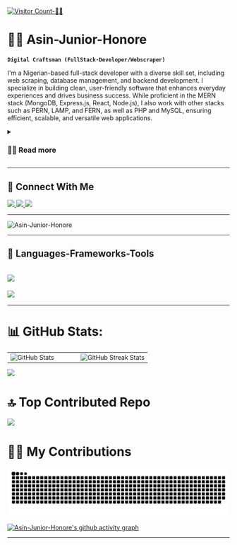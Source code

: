 <a href="https://visitcount.itsvg.in" align="left">
  <img src="https://visitcount.itsvg.in/api?id=Asin-Junior-Honore&icon=0&color=0" alt="Visitor Count-🧑‍💻" />
</a>


# 🏄‍♂️ Asin-Junior-Honore

**`Digital Craftsman (FullStack-Developer/Webscraper)`**

I'm a Nigerian-based full-stack developer with a diverse skill set, including web scraping, database management, and backend development. I specialize in building clean, user-friendly software that enhances everyday experiences and drives business success. While proficient in the MERN stack (MongoDB, Express.js, React, Node.js), I also work with other stacks such as PERN, LAMP, and FERN, as well as PHP and MySQL, ensuring efficient, scalable, and versatile web applications.

<details>
  <summary><h3>👨‍💻 Read more</h3></summary>
  
With a strong foundation in both front-end and back-end technologies, I create seamless user interfaces while ensuring robust server-side functionality. As a full-stack developer, I specialize in building dynamic and scalable web applications that deliver exceptional user experiences. My expertise spans across the MERN (MongoDB, Express.js, React, Node.js), PERN (PostgreSQL), LAMP (Linux, Apache, MySQL, PHP), and FERN stacks.

Beyond traditional web development, I leverage NestJS for building efficient, scalable server-side applications, and employ GitHub Actions for CI/CD processes and automating tasks like web scraping. I’m well-versed in scheduling jobs and scripts to run at intervals, ensuring smooth, automated workflows.

In addition to my development expertise, I freelance, providing tailored web solutions to clients and working on projects that range from full-stack applications to web scraping and automation tools that drive business innovation.

  ### Additional Details:
 - Proficient in MERN, PERN, LAMP, and FERN stacks for versatile full-stack development
 - Experienced in using NestJS for robust backend development alongside Express.js
 - Skilled in web scraping and browser automation, using GitHub Actions for job scheduling and CI/CD pipelines
 - Active contributor to open-source projects and a collaborator with developers worldwide
 - Passionate about integrating emerging trends in web development and automation into real-world projects
</details>


 <hr/>



<div>
  <h2>🔗 Connect With Me </h2>
  <a href="mailto:asinhonore823@gmail.com">
    <img src="https://img.shields.io/badge/Gmail-333333?style=for-the-badge&logo=gmail&logoColor=red" />
  </a>
  <a href="https://www.linkedin.com/in/asin-honore-6427042a2/" target="_blank">
    <img src="https://img.shields.io/badge/LinkedIn-0077B5?style=for-the-badge&logo=linkedin&logoColor=white" target="_blank" />
  </a>
  <a href="https://asin-honore.vercel.app/" target="_blank">
     <img src="https://img.shields.io/badge/Portfolio-FF5722?style=for-the-badge&logo=todoist&logoColor=white" target="_blank" />
  </a>
</div>


 <hr/>
 
![Asin-Junior-Honore](https://github.com/user-attachments/assets/bdda39b7-2f90-474a-9271-630f6e23cefa)
 
 <hr/>



<div>
  <h2>🧰 Languages-Frameworks-Tools</h2>
<br/>
<div>
<img src="https://skillicons.dev/icons?i=react,bootstrap,php,html,css,jest,github,figma,tailwind,git,nestjs,postgres" />
<br/>
<br/>
<img src="https://skillicons.dev/icons?i=nodejs,javascript,typescript,express,firebase,mongodb,nextjs,mysql,githubactions,docker,sequelize,replit" /><br>
</div>

</div>


<hr/>
 



# 📊 GitHub Stats:
<div>
  <table>
    <tr>
      <td width="50%">
        <img src="https://github-readme-stats.vercel.app/api?username=Asin-Junior-Honore&theme=react&hide_border=false&include_all_commits=true&count_private=false" alt="GitHub Stats">
      </td>
      <td width="50%">
        <img src="https://github-readme-streak-stats.herokuapp.com/?user=Asin-Junior-Honore&theme=react&hide_border=false" alt="GitHub Streak Stats">
      </td>
    </tr>
  </table>
</div>



![](https://github-readme-stats.vercel.app/api/top-langs/?username=Asin-Junior-Honore&theme=react&hide_border=false&include_all_commits=true&count_private=false&layout=compact)





# 🔝 Top Contributed Repo
![](https://github-contributor-stats.vercel.app/api?username=Asin-Junior-Honore&limit=5&theme=dark&combine_all_yearly_contributions=true)




  # 🧑‍💻 My Contributions
  <img alt="🧑‍💻snake-eating-my-contributions" src="https://raw.githubusercontent.com/Asin-Junior-Honore/Asin-Junior-Honore/output/github-contribution-grid-snake.svg"/>
  <br/>

  [![Asin-Junior-Honore's github activity graph](https://github-readme-activity-graph.vercel.app/graph?username=Asin-Junior-Honore&bg_color=1e1e2e&color=94e2d5&line=c19eeb&point=94e2d5&area=true&hide_border=false)](https://github.com/ashutosh00710/github-readme-activity-graph)



---



